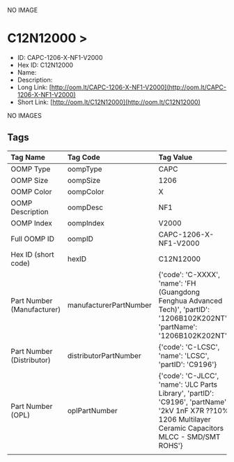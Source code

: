 


  
NO IMAGE  
# C12N12000 > 

- ID: CAPC-1206-X-NF1-V2000
- Hex ID: C12N12000
- Name: 
- Description: 
- Long Link: [http://oom.lt/CAPC-1206-X-NF1-V2000](http://oom.lt/CAPC-1206-X-NF1-V2000)
- Short Link: [http://oom.lt/C12N12000](http://oom.lt/C12N12000)
  
NO IMAGES  
## Tags
  

|Tag Name|Tag Code|Tag Value|
| :--- | :--- | :--- |
|OOMP Type|oompType|CAPC|
|OOMP Size|oompSize|1206|
|OOMP Color|oompColor|X|
|OOMP Description|oompDesc|NF1|
|OOMP Index|oompIndex|V2000|
|Full OOMP ID|oompID|CAPC-1206-X-NF1-V2000|
|Hex ID (short code)|hexID|C12N12000|
|Part Number (Manufacturer)|manufacturerPartNumber|{'code': 'C-XXXX', 'name': 'FH (Guangdong Fenghua Advanced Tech)', 'partID': '1206B102K202NT', 'partName': '1206B102K202NT'}|
|Part Number (Distributor)|distributorPartNumber|{'code': 'C-LCSC', 'name': 'LCSC', 'partID': 'C9196'}|
|Part Number (OPL)|oplPartNumber|{'code': 'C-JLCC', 'name': 'JLC Parts Library', 'partID': 'C9196', 'partName': '2kV 1nF X7R ??10% 1206  Multilayer Ceramic Capacitors MLCC - SMD/SMT ROHS'}|
||||
